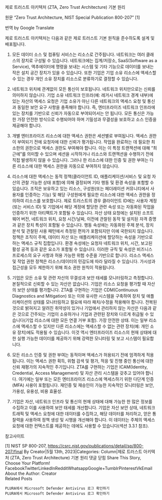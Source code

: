 제로 트러스트 아키텍처 (ZTA, Zero Trust Architecture) 기본 원리

원문 “Zero Trust Architecture, NIST Special Publication 800-207” [1]

번역 by Google Translate

제로 트러스트 아키텍처는 다음과 같은 제로 트러스트 기본 원칙을 준수하도록 설계 및 배포됩니다.

 

1. 모든 데이터 소스 및 컴퓨팅 서비스는 리소스로 간주됩니다. 네트워크는 여러 클래스의 장치로 구성될 수 있습니다. 네트워크에는 집계/저장소, SaaS(Software as a Service), 액추에이터에 명령을 보내는 시스템 및 기타 기능으로 데이터를 보내는 작은 설치 공간 장치가 있을 수 있습니다. 또한 기업은 기업 소유 리소스에 액세스할 수 있는 경우 개인 소유 장치를 리소스로 분류하기로 결정할 수 있습니다.

2. 네트워크 위치에 관계없이 모든 통신이 보호됩니다. 네트워크 위치만으로는 신뢰를 의미하지 않습니다. 기업 소유 네트워크 인프라(예: 레거시 네트워크 경계 내부)에 있는 자산의 액세스 요청은 기업 소유가 아닌 다른 네트워크의 액세스 요청 및 통신과 동일한 보안 요구 사항을 충족해야 합니다. 즉, 엔터프라이즈 네트워크 인프라에 있는 장치를 기반으로 신뢰가 자동으로 부여되어서는 안 됩니다. 모든 통신은 가능한 가장 안전한 방식으로 수행되어야 하며 기밀성과 무결성을 보호하고 소스 인증을 제공해야 합니다.

3. 개별 엔터프라이즈 리소스에 대한 액세스 권한은 세션별로 부여됩니다. 액세스 권한이 부여되기 전에 요청자에 대한 신뢰가 평가됩니다. 작업을 완료하는 데 필요한 최소한의 권한으로 액세스 권한도 부여해야 합니다. 이는 이 특정 트랜잭션에 대해 “최근에”를 의미할 수 있으며 세션을 시작하거나 리소스와 트랜잭션을 수행하기 전에 직접 발생하지 않을 수 있습니다. 그러나 한 리소스에 대한 인증 및 권한 부여는 다른 리소스에 대한 액세스 권한을 자동으로 부여하지 않습니다.

4. 리소스에 대한 액세스는 동적 정책(클라이언트 ID, 애플리케이션/서비스 및 요청 자산의 관찰 가능한 상태 포함)에 의해 결정되며 기타 행동 및 환경 속성을 포함할 수 있습니다. 조직은 보유하고 있는 리소스, 구성원(또는 페더레이션 커뮤니티에서 사용자를 인증하는 기능) 및 해당 구성원에게 필요한 리소스에 대한 액세스 권한을 정의하여 리소스를 보호합니다. 제로 트러스트의 경우 클라이언트 ID에는 사용자 계정(또는 서비스 ID) 및 기업에서 해당 계정에 할당한 관련 속성 또는 자동화된 작업을 인증하기 위한 아티팩트가 포함될 수 있습니다. 자산 상태 요청에는 설치된 소프트웨어 버전, 네트워크 위치, 요청 시간/날짜, 이전에 관찰된 동작 및 설치된 자격 증명과 같은 장치 특성이 포함될 수 있습니다. 행동 속성에는 자동화된 주제 분석, 장치 분석 및 관찰된 사용 패턴에서 측정된 편차가 포함되지만 이에 국한되지 않습니다. 정책은 조직이 주체, 데이터 자산 또는 애플리케이션에 할당하는 속성을 기반으로 하는 액세스 규칙 집합입니다. 환경 속성에는 요청자 네트워크 위치, 시간, 보고된 활성 공격 등과 같은 요소가 포함될 수 있습니다. 이러한 규칙 및 속성은 비즈니스 프로세스의 요구 사항과 허용 가능한 위험 수준을 기반으로 합니다. 리소스 액세스 및 작업 권한 정책은 리소스/데이터의 민감도에 따라 달라질 수 있습니다. 가시성과 접근성을 모두 제한하기 위해 최소 권한 원칙이 적용됩니다.

5. 기업은 모든 소유 및 관련 자산의 무결성과 보안 태세를 모니터링하고 측정합니다. 본질적으로 신뢰할 수 있는 자산은 없습니다. 기업은 리소스 요청을 평가할 때 자산의 보안 상태를 평가합니다. ZTA를 구현하는 기업은 CDM(Continuous Diagnostics and Mitigation) 또는 이와 유사한 시스템을 구축하여 장치 및 애플리케이션의 상태를 모니터링하고 필요에 따라 패치/수정을 적용해야 합니다. 전복된 것으로 밝혀지고 알려진 취약성이 있거나 기업에서 관리하지 않는 자산은 다음과 같은 것으로 간주되는 기업이 소유하거나 기업과 관련된 장치와 다르게 취급될 수 있습니다(기업 리소스에 대한 모든 연결 거부 포함). 가장 안전한 상태. 이는 일부 리소스에 액세스할 수 있지만 다른 리소스에는 액세스할 수 없는 관련 장치(예: 개인 소유 장치)에도 적용될 수 있습니다. 이것 역시 엔터프라이즈 리소스의 현재 상태에 대한 실행 가능한 데이터를 제공하기 위해 강력한 모니터링 및 보고 시스템이 필요합니다.

6. 모든 리소스 인증 및 권한 부여는 동적이며 액세스가 허용되기 전에 엄격하게 적용됩니다. 이는 액세스 권한 획득, 위협 검색 및 평가, 적응 및 진행 중인 통신에 대한 신뢰 재평가의 지속적인 주기입니다. ZTA를 구현하는 기업은 ICAM(Identity, Credential, Access Management) 및 자산 관리 시스템을 갖추고 있어야 합니다. 여기에는 일부 또는 모든 엔터프라이즈 리소스에 액세스하기 위한 다단계 인증(MFA) 사용이 포함됩니다. 재인증 및 재승인이 가능한 지속적인 모니터링은 보안, 가용성, 유용성, 비용 효율성.

7. 기업은 자산, 네트워크 인프라 및 통신의 현재 상태에 대해 가능한 한 많은 정보를 수집하고 이를 사용하여 보안 태세를 개선합니다. 기업은 자산 보안 상태, 네트워크 트래픽 및 액세스 요청에 대한 데이터를 수집하고, 해당 데이터를 처리하고, 얻은 통찰력을 사용하여 정책 생성 및 시행을 개선해야 합니다. 이 데이터는 주체의 액세스 요청에 대한 컨텍스트를 제공하는 데에도 사용할 수 있습니다(섹션 3.3.1 참조).

 

참고사이트

[1] NIST SP 800-207, https://csrc.nist.gov/publications/detail/sp/800-207/final
By Creator|5월 13th, 2023|Categories: Column|제로 트러스트 아키텍처 (ZTA, Zero Trust Architecture) 기본 원리 댓글 닫힘
Share This Story, Choose Your Platform!
FacebookTwitterLinkedInRedditWhatsappGoogle+TumblrPinterestVkEmail
About the Author: Creator	
Related Posts

    PLURA에서 Microsoft Defender Antivirus 로그 확인하기
    PLURA에서 Microsoft Defender Antivirus 로그 확인하기 
